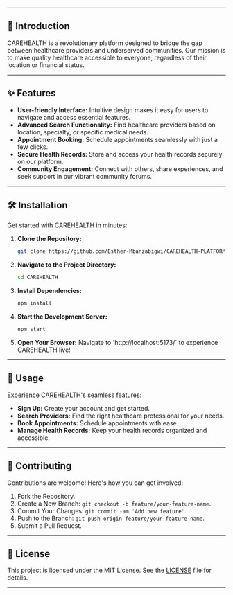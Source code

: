
---

## 🚀 Introduction

CAREHEALTH is a revolutionary platform designed to bridge the gap between healthcare providers and underserved communities. Our mission is to make quality healthcare accessible to everyone, regardless of their location or financial status.

---

## ✨ Features

- **User-friendly Interface:** Intuitive design makes it easy for users to navigate and access essential features.
- **Advanced Search Functionality:** Find healthcare providers based on location, specialty, or specific medical needs.
- **Appointment Booking:** Schedule appointments seamlessly with just a few clicks.
- **Secure Health Records:** Store and access your health records securely on our platform.
- **Community Engagement:** Connect with others, share experiences, and seek support in our vibrant community forums.

---

## 🛠️ Installation

Get started with CAREHEALTH in minutes:

1. **Clone the Repository:**
    ```sh
    git clone https://github.com/Esther-Mbanzabigwi/CAREHEALTH-PLATFORM.git
    ```

2. **Navigate to the Project Directory:**
    ```sh
    cd CAREHEALTH
    ```

3. **Install Dependencies:**
    ```sh
    npm install
    ```

4. **Start the Development Server:**
    ```sh
    npm start
    ```

5. **Open Your Browser:**
    Navigate to 'http://localhost:5173/` to experience CAREHEALTH live!

---

## 🌟 Usage

Experience CAREHEALTH's seamless features:

- **Sign Up:** Create your account and get started.
- **Search Providers:** Find the right healthcare professional for your needs.
- **Book Appointments:** Schedule appointments with ease.
- **Manage Health Records:** Keep your health records organized and accessible.

---

## 🤝 Contributing

Contributions are welcome! Here's how you can get involved:

1. Fork the Repository.
2. Create a New Branch: `git checkout -b feature/your-feature-name`.
3. Commit Your Changes: `git commit -am 'Add new feature'`.
4. Push to the Branch: `git push origin feature/your-feature-name`.
5. Submit a Pull Request.

---

## 📝 License

This project is licensed under the MIT License. See the [LICENSE](LICENSE) file for details.

---

